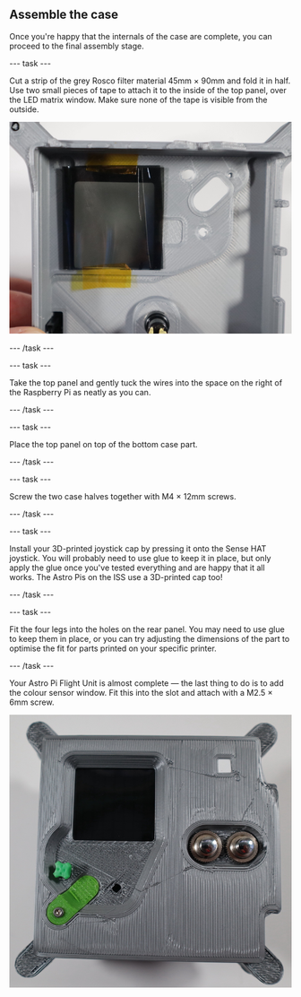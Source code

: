 ## Assemble the case

Once you're happy that the internals of the case are complete, you can proceed to the final assembly stage.

--- task ---

Cut a strip of the grey Rosco filter material 45mm × 90mm and fold it in half. Use two small pieces of tape to attach it to the inside of the top panel, over the LED matrix window. Make sure none of the tape is visible from the outside.

![Photo showing the LED matrix filter held in place with two small pieces of tape.](images/sunglasses.jpg)

--- /task ---

--- task ---

Take the top panel and gently tuck the wires into the space on the right of the Raspberry Pi as neatly as you can.

--- /task ---

--- task ---

Place the top panel on top of the bottom case part.

--- /task ---

--- task ---

Screw the two case halves together with M4 × 12mm screws.

--- /task ---

--- task ---

Install your 3D-printed joystick cap by pressing it onto the Sense HAT joystick. You will probably need to use glue to keep it in place, but only apply the glue once you've tested everything and are happy that it all works. The Astro Pis on the ISS use a 3D-printed cap too!

--- /task ---

--- task ---

Fit the four legs into the holes on the rear panel. You may need to use glue to keep them in place, or you can try adjusting the dimensions of the part to optimise the fit for parts printed on your specific printer. 

--- /task ---

Your Astro Pi Flight Unit is almost complete — the last thing to do is to add the colour sensor window. Fit this into the slot and attach with a M2.5 × 6mm screw.

![A photo of a 3D-printed Flight Unit with a green joystick cap and light sensor window.](images/ls_window.jpg)
